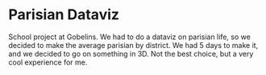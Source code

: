 # Parisian Dataviz

School project at Gobelins.
We had to do a dataviz on parisian life, so we decided to make the average parisian by district. We had 5 days to make it, and we decided to go on something in 3D. Not the best choice, but a very cool experience for me.
